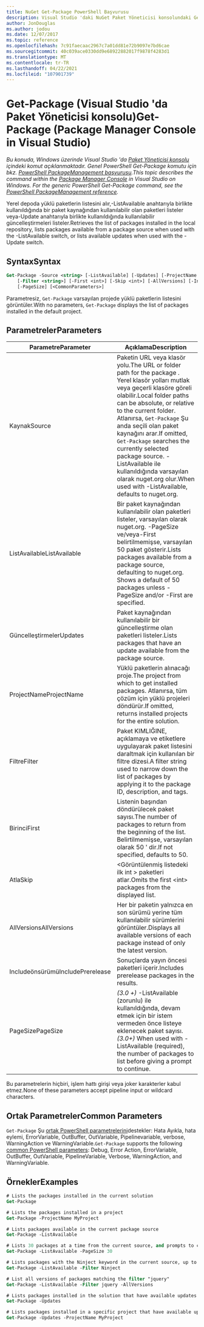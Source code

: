 ```yaml
---
title: NuGet Get-Package PowerShell Başvurusu
description: Visual Studio 'daki NuGet Paket Yöneticisi konsolundaki Get-Package PowerShell komutuna yönelik başvuru.
author: JonDouglas
ms.author: jodou
ms.date: 12/07/2017
ms.topic: reference
ms.openlocfilehash: 7c91faecaac2967c7a01dd81e72b9097e7bd6cae
ms.sourcegitcommit: 40c039ace0330dd9e68922882017f9878f4283d1
ms.translationtype: MT
ms.contentlocale: tr-TR
ms.lasthandoff: 04/22/2021
ms.locfileid: "107901739"
---
```

# <a name="get-package-package-manager-console-in-visual-studio"></a><span data-ttu-id="f2afa-103">Get-Package (Visual Studio 'da Paket Yöneticisi konsolu)</span><span class="sxs-lookup"><span data-stu-id="f2afa-103">Get-Package (Package Manager Console in Visual Studio)</span></span>

<span data-ttu-id="f2afa-104">*Bu konuda, Windows üzerinde Visual Studio 'da [Paket Yöneticisi konsolu](../../consume-packages/install-use-packages-powershell.md) içindeki komut açıklanmaktadır. Genel PowerShell Get-Package komutu için bkz. [PowerShell PackageManagement başvurusu](/powershell/module/packagemanagement).*</span><span class="sxs-lookup"><span data-stu-id="f2afa-104">*This topic describes the command within the [Package Manager Console](../../consume-packages/install-use-packages-powershell.md) in Visual Studio on Windows. For the generic PowerShell Get-Package command, see the [PowerShell PackageManagement reference](/powershell/module/packagemanagement).*</span></span>

<span data-ttu-id="f2afa-105">Yerel depoda yüklü paketlerin listesini alır,-ListAvailable anahtarıyla birlikte kullanıldığında bir paket kaynağından kullanılabilir olan paketleri listeler veya-Update anahtarıyla birlikte kullanıldığında kullanılabilir güncelleştirmeleri listeler.</span><span class="sxs-lookup"><span data-stu-id="f2afa-105">Retrieves the list of packages installed in the local repository, lists packages available from a package source when used with the -ListAvailable switch, or lists available updates when used with the -Update switch.</span></span>

## <a name="syntax"></a><span data-ttu-id="f2afa-106">Syntax</span><span class="sxs-lookup"><span data-stu-id="f2afa-106">Syntax</span></span>

```ps
Get-Package -Source <string> [-ListAvailable] [-Updates] [-ProjectName <string>]
    [-Filter <string>] [-First <int>] [-Skip <int>] [-AllVersions] [-IncludePrerelease]
    [-PageSize] [<CommonParameters>]
```

<span data-ttu-id="f2afa-107">Parametresiz, `Get-Package` varsayılan projede yüklü paketlerin listesini görüntüler.</span><span class="sxs-lookup"><span data-stu-id="f2afa-107">With no parameters, `Get-Package` displays the list of packages installed in the default project.</span></span>

## <a name="parameters"></a><span data-ttu-id="f2afa-108">Parametreler</span><span class="sxs-lookup"><span data-stu-id="f2afa-108">Parameters</span></span>

| <span data-ttu-id="f2afa-109">Parametre</span><span class="sxs-lookup"><span data-stu-id="f2afa-109">Parameter</span></span> | <span data-ttu-id="f2afa-110">Açıklama</span><span class="sxs-lookup"><span data-stu-id="f2afa-110">Description</span></span> |
| --- | --- |
| <span data-ttu-id="f2afa-111">Kaynak</span><span class="sxs-lookup"><span data-stu-id="f2afa-111">Source</span></span> | <span data-ttu-id="f2afa-112">Paketin URL veya klasör yolu.</span><span class="sxs-lookup"><span data-stu-id="f2afa-112">The URL or folder path for the package .</span></span> <span data-ttu-id="f2afa-113">Yerel klasör yolları mutlak veya geçerli klasöre göreli olabilir.</span><span class="sxs-lookup"><span data-stu-id="f2afa-113">Local folder paths can be absolute, or relative to the current folder.</span></span> <span data-ttu-id="f2afa-114">Atlanırsa, `Get-Package` Şu anda seçili olan paket kaynağını arar.</span><span class="sxs-lookup"><span data-stu-id="f2afa-114">If omitted, `Get-Package` searches the currently selected package source.</span></span> <span data-ttu-id="f2afa-115">-ListAvailable ile kullanıldığında varsayılan olarak nuget.org olur.</span><span class="sxs-lookup"><span data-stu-id="f2afa-115">When used with -ListAvailable, defaults to nuget.org.</span></span> |
| <span data-ttu-id="f2afa-116">ListAvailable</span><span class="sxs-lookup"><span data-stu-id="f2afa-116">ListAvailable</span></span> | <span data-ttu-id="f2afa-117">Bir paket kaynağından kullanılabilir olan paketleri listeler, varsayılan olarak nuget.org. -PageSize ve/veya-First belirtilmemişse, varsayılan 50 paket gösterir.</span><span class="sxs-lookup"><span data-stu-id="f2afa-117">Lists packages available from a package source, defaulting to nuget.org. Shows a default of 50 packages unless -PageSize and/or -First are specified.</span></span> |
| <span data-ttu-id="f2afa-118">Güncelleştirmeler</span><span class="sxs-lookup"><span data-stu-id="f2afa-118">Updates</span></span> | <span data-ttu-id="f2afa-119">Paket kaynağından kullanılabilir bir güncelleştirme olan paketleri listeler.</span><span class="sxs-lookup"><span data-stu-id="f2afa-119">Lists packages that have an update available from the package source.</span></span> |
| <span data-ttu-id="f2afa-120">ProjectName</span><span class="sxs-lookup"><span data-stu-id="f2afa-120">ProjectName</span></span> | <span data-ttu-id="f2afa-121">Yüklü paketlerin alınacağı proje.</span><span class="sxs-lookup"><span data-stu-id="f2afa-121">The project from which to get installed packages.</span></span> <span data-ttu-id="f2afa-122">Atlanırsa, tüm çözüm için yüklü projeleri döndürür.</span><span class="sxs-lookup"><span data-stu-id="f2afa-122">If omitted, returns installed projects for the entire solution.</span></span> |
| <span data-ttu-id="f2afa-123">Filtre</span><span class="sxs-lookup"><span data-stu-id="f2afa-123">Filter</span></span> | <span data-ttu-id="f2afa-124">Paket KIMLIĞINE, açıklamaya ve etiketlere uygulayarak paket listesini daraltmak için kullanılan bir filtre dizesi.</span><span class="sxs-lookup"><span data-stu-id="f2afa-124">A filter string used to narrow down the list of packages by applying it to the package ID, description, and tags.</span></span> |
| <span data-ttu-id="f2afa-125">Birinci</span><span class="sxs-lookup"><span data-stu-id="f2afa-125">First</span></span> | <span data-ttu-id="f2afa-126">Listenin başından döndürülecek paket sayısı.</span><span class="sxs-lookup"><span data-stu-id="f2afa-126">The number of packages to return from the beginning of the list.</span></span> <span data-ttu-id="f2afa-127">Belirtilmemişse, varsayılan olarak 50 ' dir.</span><span class="sxs-lookup"><span data-stu-id="f2afa-127">If not specified, defaults to 50.</span></span> |
| <span data-ttu-id="f2afa-128">Atla</span><span class="sxs-lookup"><span data-stu-id="f2afa-128">Skip</span></span> | <span data-ttu-id="f2afa-129">&lt;Görüntülenmiş listedeki ilk int &gt; paketleri atlar.</span><span class="sxs-lookup"><span data-stu-id="f2afa-129">Omits the first &lt;int&gt; packages from the displayed list.</span></span>  |
| <span data-ttu-id="f2afa-130">AllVersions</span><span class="sxs-lookup"><span data-stu-id="f2afa-130">AllVersions</span></span> | <span data-ttu-id="f2afa-131">Her bir paketin yalnızca en son sürümü yerine tüm kullanılabilir sürümlerini görüntüler.</span><span class="sxs-lookup"><span data-stu-id="f2afa-131">Displays all available versions of each package instead of only the latest version.</span></span> |
| <span data-ttu-id="f2afa-132">Includeönsürümü</span><span class="sxs-lookup"><span data-stu-id="f2afa-132">IncludePrerelease</span></span> | <span data-ttu-id="f2afa-133">Sonuçlarda yayın öncesi paketleri içerir.</span><span class="sxs-lookup"><span data-stu-id="f2afa-133">Includes prerelease packages in the results.</span></span> |
| <span data-ttu-id="f2afa-134">PageSize</span><span class="sxs-lookup"><span data-stu-id="f2afa-134">PageSize</span></span> | <span data-ttu-id="f2afa-135">*(3.0 +)* -ListAvailable (zorunlu) ile kullanıldığında, devam etmek için bir istem vermeden önce listeye eklenecek paket sayısı.</span><span class="sxs-lookup"><span data-stu-id="f2afa-135">*(3.0+)* When used with -ListAvailable (required), the number of packages to list before giving a prompt to continue.</span></span> |

<span data-ttu-id="f2afa-136">Bu parametrelerin hiçbiri, işlem hattı girişi veya joker karakterler kabul etmez.</span><span class="sxs-lookup"><span data-stu-id="f2afa-136">None of these parameters accept pipeline input or wildcard characters.</span></span>

## <a name="common-parameters"></a><span data-ttu-id="f2afa-137">Ortak Parametreler</span><span class="sxs-lookup"><span data-stu-id="f2afa-137">Common Parameters</span></span>

<span data-ttu-id="f2afa-138">`Get-Package` Şu [ortak PowerShell parametrelerini](/powershell/module/microsoft.powershell.core/about/about_commonparameters)destekler: Hata Ayıkla, hata eylemi, ErrorVariable, OutBuffer, OutVariable, Pipelinevariable, verbose, WarningAction ve WarningVariable.</span><span class="sxs-lookup"><span data-stu-id="f2afa-138">`Get-Package` supports the following [common PowerShell parameters](/powershell/module/microsoft.powershell.core/about/about_commonparameters): Debug, Error Action, ErrorVariable, OutBuffer, OutVariable, PipelineVariable, Verbose, WarningAction, and WarningVariable.</span></span>

## <a name="examples"></a><span data-ttu-id="f2afa-139">Örnekler</span><span class="sxs-lookup"><span data-stu-id="f2afa-139">Examples</span></span>

```ps
# Lists the packages installed in the current solution
Get-Package

# Lists the packages installed in a project
Get-Package -ProjectName MyProject

# Lists packages available in the current package source
Get-Package -ListAvailable

# Lists 30 packages at a time from the current source, and prompts to continue if more are available
Get-Package -ListAvailable -PageSize 30

# Lists packages with the Ninject keyword in the current source, up to 50
Get-Package -ListAvailable -Filter Ninject

# List all versions of packages matching the filter "jquery"
Get-Package -ListAvailable -Filter jquery -AllVersions

# Lists packages installed in the solution that have available updates
Get-Package -Updates

# Lists packages installed in a specific project that have available updates
Get-Package -Updates -ProjectName MyProject
```